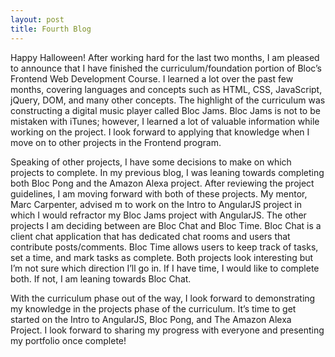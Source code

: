 ```yaml
---
layout: post
title: Fourth Blog
---
```

Happy Halloween!  After working hard for the last two months, I am pleased to announce that I have finished the curriculum/foundation portion of Bloc’s Frontend Web Development Course.  I learned a lot over the past few months, covering languages and concepts such as HTML, CSS, JavaScript, jQuery, DOM, and many other concepts.  The highlight of the curriculum was constructing a digital music player called Bloc Jams.  Bloc Jams is not to be mistaken with iTunes; however, I learned a lot of valuable information while working on the project.  I look forward to applying that knowledge when I move on to other projects in the Frontend program.

Speaking of other projects, I have some decisions to make on which projects to complete.  In my previous blog, I was leaning towards completing both Bloc Pong and the Amazon Alexa project.  After reviewing the project guidelines, I am moving forward with both of these projects.  My mentor, Marc Carpenter, advised m to work on the Intro to AngularJS project in which I would refractor my Bloc Jams project with AngularJS.  The other projects I am deciding between are Bloc Chat and Bloc Time.  Bloc Chat is a client chat application that has dedicated chat rooms and users that contribute posts/comments.  Bloc Time allows users to keep track of tasks, set a time, and mark tasks as complete.  Both projects look interesting but I’m not sure which direction I’ll go in.  If I have time, I would like to complete both.  If not, I am leaning towards Bloc Chat.

With the curriculum phase out of the way, I look forward to demonstrating my knowledge in the projects phase of the curriculum.  It’s time to get started on the Intro to AngularJS, Bloc Pong, and The Amazon Alexa Project.  I look forward to sharing my progress with everyone and presenting my portfolio once complete!
